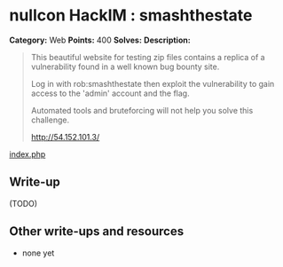 # nullcon HackIM : smashthestate

**Category:** Web
**Points:** 400
**Solves:** 
**Description:**

> This beautiful website for testing zip files contains a replica of a vulnerability found in a well known bug bounty site. 
> 
> Log in with rob:smashthestate then exploit the vulnerability to gain access to the 'admin' account and the flag. 
> 
> Automated tools and bruteforcing will not help you solve this challenge.
> 
> 
> <http://54.152.101.3/>

[index.php](./index.php)
## Write-up

(TODO)

## Other write-ups and resources

* none yet
